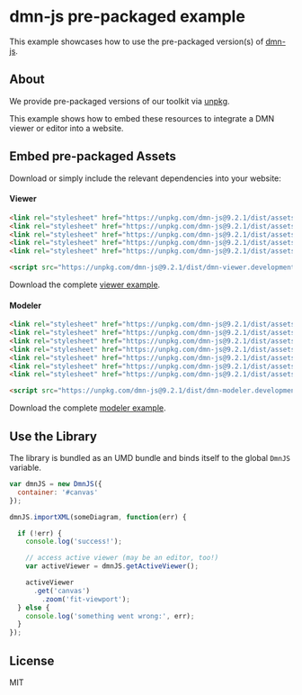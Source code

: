# dmn-js pre-packaged example

This example showcases how to use the pre-packaged version(s) of [dmn-js](https://github.com/bpmn-io/dmn-js).


## About

We provide pre-packaged versions of our toolkit via [unpkg](https://unpkg.com/dmn-js/dist/).

This example shows how to embed these resources to integrate a DMN viewer or editor
into a website.


## Embed pre-packaged Assets

Download or simply include the relevant dependencies into your website:

#### Viewer

```html
<link rel="stylesheet" href="https://unpkg.com/dmn-js@9.2.1/dist/assets/dmn-js-drd.css">
<link rel="stylesheet" href="https://unpkg.com/dmn-js@9.2.1/dist/assets/dmn-js-decision-table.css">
<link rel="stylesheet" href="https://unpkg.com/dmn-js@9.2.1/dist/assets/dmn-js-literal-expression.css">
<link rel="stylesheet" href="https://unpkg.com/dmn-js@9.2.1/dist/assets/dmn-js-shared.css">
<link rel="stylesheet" href="https://unpkg.com/dmn-js@9.2.1/dist/assets/dmn-font/css/dmn.css">

<script src="https://unpkg.com/dmn-js@9.2.1/dist/dmn-viewer.development.js"></script>
```

Download the complete [viewer example](https://cdn.staticaly.com/gh/bpmn-io/dmn-js-examples/master/starter/viewer.html).

#### Modeler

```html
<link rel="stylesheet" href="https://unpkg.com/dmn-js@9.2.1/dist/assets/diagram-js.css">
<link rel="stylesheet" href="https://unpkg.com/dmn-js@9.2.1/dist/assets/dmn-js-shared.css">
<link rel="stylesheet" href="https://unpkg.com/dmn-js@9.2.1/dist/assets/dmn-js-drd.css">
<link rel="stylesheet" href="https://unpkg.com/dmn-js@9.2.1/dist/assets/dmn-js-decision-table.css">
<link rel="stylesheet" href="https://unpkg.com/dmn-js@9.2.1/dist/assets/dmn-js-decision-table-controls.css">
<link rel="stylesheet" href="https://unpkg.com/dmn-js@9.2.1/dist/assets/dmn-js-literal-expression.css">
<link rel="stylesheet" href="https://unpkg.com/dmn-js@9.2.1/dist/assets/dmn-font/css/dmn.css">

<script src="https://unpkg.com/dmn-js@9.2.1/dist/dmn-modeler.development.js"></script>
```

Download the complete [modeler example](https://cdn.staticaly.com/gh/bpmn-io/dmn-js-examples/master/starter/modeler.html).


## Use the Library

The library is bundled as an UMD bundle and binds itself to the global `DmnJS`
variable.

```javascript
var dmnJS = new DmnJS({
  container: '#canvas'
});

dmnJS.importXML(someDiagram, function(err) {

  if (!err) {
    console.log('success!');

    // access active viewer (may be an editor, too!)
    var activeViewer = dmnJS.getActiveViewer();

    activeViewer
      .get('canvas')
        .zoom('fit-viewport');
  } else {
    console.log('something went wrong:', err);
  }
});
```

## License

MIT
